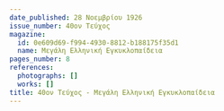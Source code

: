 ```yaml
---
date_published: 28 Νοεμβρίου 1926
issue_number: 40ον Τεύχος
magazine:
  id: 0e609d69-f994-4930-8812-b188175f35d1
  name: Μεγάλη Ελληνική Εγκυκλοπαίδεια
pages_number: 8
references:
  photographs: []
  works: []
title: 40ον Τεύχος - Μεγάλη Ελληνική Εγκυκλοπαίδεια
---
```


